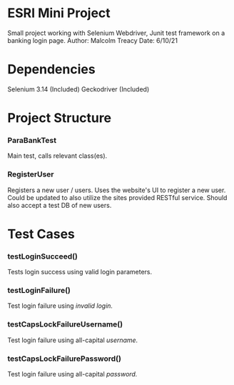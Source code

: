# ESRI Mini Project

Small project working with Selenium Webdriver, Junit test framework on a banking login page. 
Author: Malcolm Treacy
Date: 6/10/21

# Dependencies

Selenium 3.14 (Included)
Geckodriver (Included)

# Project Structure
### ParaBankTest
Main test, calls relevant class(es). 
### RegisterUser 
Registers a new user / users.  Uses the website's UI to register a new user. 
Could be updated to also utilize the sites provided RESTful service.  Should also accept a test DB of new users.    

# Test Cases
### testLoginSucceed()
Tests login success using valid login parameters. 
### testLoginFailure()
Test login failure using *invalid login.*
### testCapsLockFailureUsername()
Test login failure using all-capital *username.*
### testCapsLockFailurePassword()
Test login failure using all-capital *password.*
